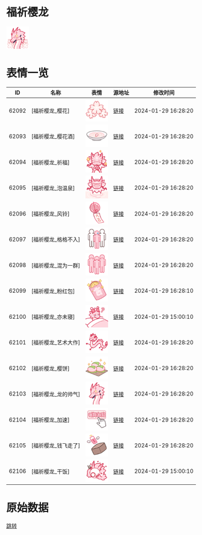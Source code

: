 # 福祈樱龙

<img src="./cover.png" height="60" alt="cover" />

# 表情一览

|ID|名称|表情|源地址|修改时间|
|----|----|----|----|----|
|62092|[福祈樱龙_樱花]|<img src="./pic/062092_%5B福祈樱龙_樱花%5D.png" height="60" alt="樱花"/>|[链接](https://i0.hdslb.com/bfs/garb/4ce10faebe38dd6c965ec3334a67344fe7d272ea.png)|2024-01-29 16:28:20|
|62093|[福祈樱龙_樱花酒]|<img src="./pic/062093_%5B福祈樱龙_樱花酒%5D.png" height="60" alt="樱花酒"/>|[链接](https://i0.hdslb.com/bfs/garb/3a9dbc2eb87458d5b6bbda64b6045ae6edfa4d26.png)|2024-01-29 16:28:20|
|62094|[福祈樱龙_祈福]|<img src="./pic/062094_%5B福祈樱龙_祈福%5D.png" height="60" alt="祈福"/>|[链接](https://i0.hdslb.com/bfs/garb/56867988b84f8f5c393a3d5f8122e5343c9dacc6.png)|2024-01-29 16:28:20|
|62095|[福祈樱龙_泡温泉]|<img src="./pic/062095_%5B福祈樱龙_泡温泉%5D.png" height="60" alt="泡温泉"/>|[链接](https://i0.hdslb.com/bfs/garb/35edb9101f75fd5dbb2e3258853234a708b93c9d.png)|2024-01-29 16:28:20|
|62096|[福祈樱龙_风铃]|<img src="./pic/062096_%5B福祈樱龙_风铃%5D.png" height="60" alt="风铃"/>|[链接](https://i0.hdslb.com/bfs/garb/28908cf407897d347cc1e1fd3fb4037adf85cc96.png)|2024-01-29 16:28:20|
|62097|[福祈樱龙_格格不入]|<img src="./pic/062097_%5B福祈樱龙_格格不入%5D.png" height="60" alt="格格不入"/>|[链接](https://i0.hdslb.com/bfs/garb/ee9d7f27908f427498a470b136989586538479f5.png)|2024-01-29 16:28:20|
|62098|[福祈樱龙_混为一群]|<img src="./pic/062098_%5B福祈樱龙_混为一群%5D.png" height="60" alt="混为一群"/>|[链接](https://i0.hdslb.com/bfs/garb/0a9cf08d376c8a1033cecfd8e899954497f47878.png)|2024-01-29 16:28:20|
|62099|[福祈樱龙_粉红包]|<img src="./pic/062099_%5B福祈樱龙_粉红包%5D.png" height="60" alt="粉红包"/>|[链接](https://i0.hdslb.com/bfs/garb/5cd1c3fd8068e1575a3d392cf03c8b89cdc7d583.png)|2024-01-29 16:28:10|
|62100|[福祈樱龙_亦未寝]|<img src="./pic/062100_%5B福祈樱龙_亦未寝%5D.png" height="60" alt="亦未寝"/>|[链接](https://i0.hdslb.com/bfs/garb/f3199e6e67aed117571d1659cd69382c25848398.png)|2024-01-29 15:00:10|
|62101|[福祈樱龙_艺术大作]|<img src="./pic/062101_%5B福祈樱龙_艺术大作%5D.png" height="60" alt="艺术大作"/>|[链接](https://i0.hdslb.com/bfs/garb/de70111d5ee736af27f8e31ffde6e487a9fb4142.png)|2024-01-29 16:28:20|
|62102|[福祈樱龙_樱饼]|<img src="./pic/062102_%5B福祈樱龙_樱饼%5D.png" height="60" alt="樱饼"/>|[链接](https://i0.hdslb.com/bfs/garb/ebd4d07ea43b4c1f7007c5497efb83280086eb8a.png)|2024-01-29 16:28:20|
|62103|[福祈樱龙_龙的帅气]|<img src="./pic/062103_%5B福祈樱龙_龙的帅气%5D.png" height="60" alt="龙的帅气"/>|[链接](https://i0.hdslb.com/bfs/garb/f82b7f65077b02d89ae0d6c903202ee339c6c7d1.png)|2024-01-29 16:28:20|
|62104|[福祈樱龙_加速]|<img src="./pic/062104_%5B福祈樱龙_加速%5D.png" height="60" alt="加速"/>|[链接](https://i0.hdslb.com/bfs/garb/8356de4888eafab02abd721704fd19b7ae747bd0.png)|2024-01-29 16:28:20|
|62105|[福祈樱龙_钱飞走了]|<img src="./pic/062105_%5B福祈樱龙_钱飞走了%5D.png" height="60" alt="钱飞走了"/>|[链接](https://i0.hdslb.com/bfs/garb/946b6785f79f59ae8fc52f0f8d220573973acca9.png)|2024-01-29 16:28:20|
|62106|[福祈樱龙_干饭]|<img src="./pic/062106_%5B福祈樱龙_干饭%5D.png" height="60" alt="干饭"/>|[链接](https://i0.hdslb.com/bfs/garb/6751423b3acdf6bd7dcfe30ffd7883d20207df9a.png)|2024-01-29 15:00:10|

# 原始数据

[跳转](./raw.json)

